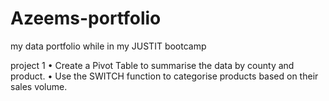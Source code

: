 # Azeems-portfolio
my data portfolio while in my JUSTIT bootcamp

project 1 
•	Create a Pivot Table to summarise the data by county and product.
•	Use the SWITCH function to categorise products based on their sales volume.

